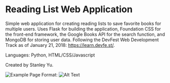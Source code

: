 # Reading List Web Application
Simple web application for creating reading lists to save favorite books for multiple users. Uses Flask for building the application, Foundation CSS for the front-end framework, the Google Books API for the search function, and MongoDB for storing user data. Following the DevFest Web Development Track as of January 21, 2018: https://learn.devfe.st/.

Languages: Python, HTML/CSS/Javascript

Created by Stanley Yu.

![Example Page](/static/img/example)
Format: ![Alt Text](example)
